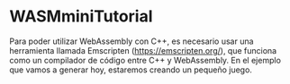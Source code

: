 # WASMminiTutorial
Para poder utilizar WebAssembly con C++, es necesario usar una herramienta llamada Emscripten (https://emscripten.org/), que funciona como un compilador de código entre C++ y WebAssembly. En el ejemplo que vamos a generar hoy, estaremos creando un pequeño juego.
